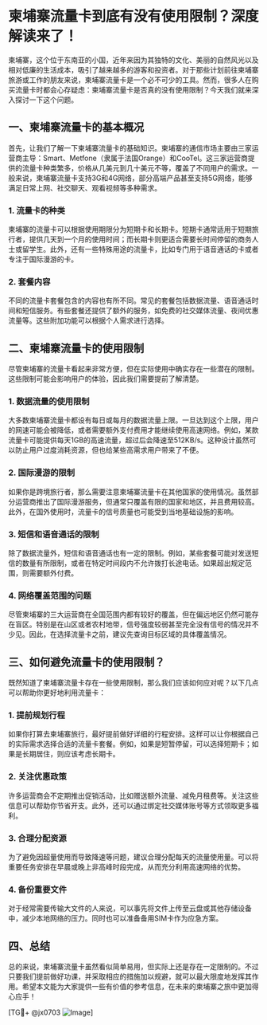 # 柬埔寨流量卡到底有没有使用限制？深度解读来了！

柬埔寨，这个位于东南亚的小国，近年来因为其独特的文化、美丽的自然风光以及相对低廉的生活成本，吸引了越来越多的游客和投资者。对于那些计划前往柬埔寨旅游或工作的朋友来说，柬埔寨流量卡是一个必不可少的工具。然而，很多人在购买流量卡时都会心存疑虑：柬埔寨流量卡是否真的没有使用限制？今天我们就来深入探讨一下这个问题。

## 一、柬埔寨流量卡的基本概况

首先，让我们了解一下柬埔寨流量卡的基础知识。柬埔寨的通信市场主要由三家运营商主导：Smart、Metfone（隶属于法国Orange）和CooTel。这三家运营商提供的流量卡种类繁多，价格从几美元到几十美元不等，覆盖了不同用户的需求。一般来说，柬埔寨流量卡支持3G和4G网络，部分高端产品甚至支持5G网络，能够满足日常上网、社交聊天、观看视频等多种需求。

### 1. 流量卡的种类

柬埔寨的流量卡可以根据使用期限分为短期卡和长期卡。短期卡通常适用于短期旅行者，提供几天到一个月的使用时间；而长期卡则更适合需要长时间停留的商务人士或留学生。此外，还有一些特殊用途的流量卡，比如专门用于语音通话的卡或者专注于国际漫游的卡。

### 2. 套餐内容

不同的流量卡套餐包含的内容也有所不同。常见的套餐包括数据流量、语音通话时间和短信服务。有些套餐还提供了额外的服务，如免费的社交媒体流量、夜间优惠流量等。这些附加功能可以根据个人需求进行选择。

## 二、柬埔寨流量卡的使用限制

尽管柬埔寨的流量卡看起来非常方便，但在实际使用中确实存在一些潜在的限制。这些限制可能会影响用户的体验，因此我们需要提前了解清楚。

### 1. 数据流量的使用限制

大多数柬埔寨流量卡都设有每日或每月的数据流量上限。一旦达到这个上限，用户的网速可能会被降低，或者需要额外支付费用才能继续使用高速网络。例如，某款流量卡可能提供每天1GB的高速流量，超过后会降速至512KB/s。这种设计虽然可以防止用户过度消耗资源，但也给某些高需求用户带来了不便。

### 2. 国际漫游的限制

如果你是跨境旅行者，那么需要注意柬埔寨流量卡在其他国家的使用情况。虽然部分运营商推出了国际漫游服务，但通常只覆盖有限的国家和地区，并且费用较高。此外，在国外使用时，流量卡的信号质量也可能受到当地基础设施的影响。

### 3. 短信和语音通话的限制

除了数据流量外，短信和语音通话也有一定的限制。例如，某些套餐可能对发送短信的数量有所限制，或者在特定时间段内不允许拨打长途电话。如果超出规定范围，则需要额外付费。

### 4. 网络覆盖范围的问题

尽管柬埔寨的三大运营商在全国范围内都有较好的覆盖，但在偏远地区仍然可能存在盲区。特别是在山区或者农村地带，信号强度较弱甚至完全没有信号的情况并不少见。因此，在选择流量卡之前，建议先查询目标区域的具体覆盖情况。

## 三、如何避免流量卡的使用限制？

既然知道了柬埔寨流量卡存在一些使用限制，那么我们应该如何应对呢？以下几点可以帮助你更好地利用流量卡：

### 1. 提前规划行程

如果你打算去柬埔寨旅行，最好提前做好详细的行程安排。这样可以让你根据自己的实际需求选择合适的流量卡套餐。例如，如果是短暂停留，可以选择短期卡；如果是长期居住，则应该考虑长期卡。

### 2. 关注优惠政策

许多运营商会不定期推出促销活动，比如赠送额外流量、减免月租费等。关注这些信息可以帮助你节省开支。此外，还可以通过绑定社交媒体账号等方式领取更多福利。

### 3. 合理分配资源

为了避免因超量使用而导致降速等问题，建议合理分配每天的流量使用量。可以将重要任务安排在早晨或晚上非高峰时段完成，从而充分利用高速网络的优势。

### 4. 备份重要文件

对于经常需要传输大文件的人来说，可以事先将文件上传至云盘或其他存储设备中，减少本地网络的压力。同时也可以准备备用SIM卡作为应急方案。

## 四、总结

总的来说，柬埔寨流量卡虽然看似简单易用，但实际上还是存在一定限制的。不过只要我们提前做好功课，并采取相应的措施加以规避，就可以最大限度地发挥其作用。希望本文能为大家提供一些有价值的参考信息，在未来的柬埔寨之旅中更加得心应手！

[TG💪+ @jx0703 ![Image](https://github.com/user-attachments/assets/dbca1d08-cadb-493c-b0ec-ad6f7a83f270)]